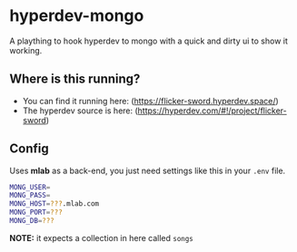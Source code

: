 # hyperdev-mongo 

A plaything to hook hyperdev to mongo with a quick and dirty ui to show it working.


## Where is this running?

- You can find it running here: (https://flicker-sword.hyperdev.space/)
- The hyperdev source is here: (https://hyperdev.com/#!/project/flicker-sword)

## Config

Uses **mlab** as a back-end, you just need settings like this in your `.env` file.

```bash
MONG_USER=
MONG_PASS=
MONG_HOST=???.mlab.com
MONG_PORT=???
MONG_DB=???
```

**NOTE:** it expects a collection in here called `songs`